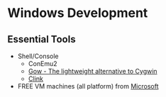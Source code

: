 # Windows Development

## Essential Tools
- Shell/Console
    - ConEmu2
    - [Gow - The lightweight alternative to Cygwin](https://github.com/bmatzelle/gow)
    - [Clink](https://github.com/mridgers/clink)
- FREE VM machines (all platform) from [Microsoft](https://dev.windows.com/en-us/microsoft-edge/tools/vms/windows/)
